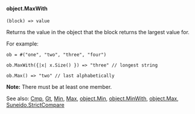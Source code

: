 #### object.MaxWith

``` suneido
(block) => value
```

Returns the value in the object that the block returns the largest value for.

For example:

``` suneido
ob = #("one", "two", "three", "four")

ob.MaxWith({|x| x.Size() }) => "three" // longest string

ob.Max() => "two" // last alphabetically
```

**Note:** There must be at least one member.


See also:
[Cmp](<../Cmp.md>),
[Gt](<../Gt.md>),
[Min](<../Min.md>),
[Max](<../Max.md>),
[object.Min](<object.Min.md>),
[object.MinWith](<object.MinWith.md>),
[object.Max](<object.Max.md>),
[Suneido.StrictCompare](<../Suneido/Suneido.StrictCompare.md>)
